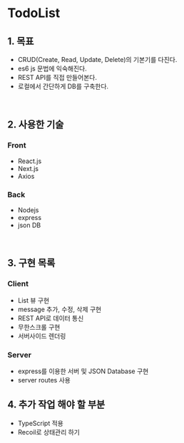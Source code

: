 # TodoList


## 1. 목표
* CRUD(Create, Read, Update, Delete)의 기본기를 다진다.
* es6 js 문법에 익숙해진다.
* REST API를 직접 만들어본다.
* 로컬에서 간단하게 DB를 구축한다.

<br />

## 2. 사용한 기술
### Front
* React.js
* Next.js
* Axios

### Back
* Nodejs
* express
* json DB

<br />


## 3. 구현 목록
### Client
* List 뷰 구현
* message 추가, 수정, 삭제 구현
* REST API로 데이터 통신
* 무한스크롤 구현
* 서버사이드 렌더링

### Server
* express를 이용한 서버 및 JSON Database 구현
* server routes 사용


## 4. 추가 작업 해야 할 부분
* TypeScript 적용
* Recoil로 상태관리 하기


